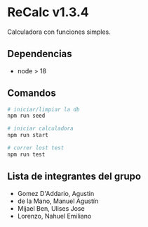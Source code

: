 # ReCalc v1.3.4

Calculadora con funciones simples.

## Dependencias

- node > 18

## Comandos

```bash
# iniciar/limpiar la db
npm run seed

# iniciar calculadora
npm run start

# correr lost test
npm run test
```

## Lista de integrantes del grupo

- Gomez D'Addario, Agustin
- de la Mano, Manuel Agustín
- Mijael Ben, Ulises Jose
- Lorenzo, Nahuel Emiliano
